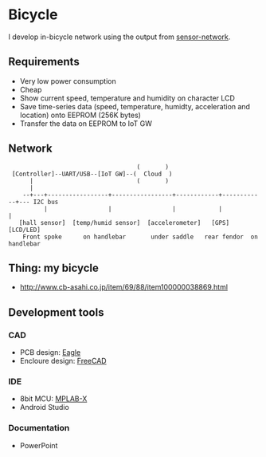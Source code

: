 # Bicycle

I develop in-bicycle network using the output from [sensor-network](https://github.com/araobp/sensor-network).

## Requirements

- Very low power consumption
- Cheap
- Show current speed, temperature and humidity on character LCD
- Save time-series data (speed, temperature, humidty, acceleration and location) onto EEPROM (256K bytes)
- Transfer the data on EEPROM to IoT GW

## Network

```
                                    (       )
 [Controller]--UART/USB--[IoT GW]--(  Cloud  )
      |                             (       )
      |                                                                                                
    --+---+-----------------+-----------------+------------+------------+--- I2C bus
          |                 |                 |            |            |
   [hall sensor]  [temp/humid sensor]  [accelerometer]   [GPS]      [LCD/LED]
    Front spoke      on handlebar       under saddle   rear fendor  on handlebar
```

## Thing: my bicycle
- http://www.cb-asahi.co.jp/item/69/88/item100000038869.html

## Development tools

### CAD
- PCB design: [Eagle](https://www.autodesk.com/products/eagle/overview)
- Encloure design: [FreeCAD](https://www.freecadweb.org/)

### IDE
- 8bit MCU: [MPLAB-X](http://www.microchip.com/mplab/mplab-x-ide)
- Android Studio

### Documentation
- PowerPoint
